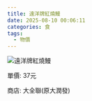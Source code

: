 ```yaml
---
title: 遠洋牌紅燒鰻
date: 2025-08-10 00:06:11
categories: 食
tags: 
  - 物價
---
```


![遠洋牌紅燒鰻](/images/2025/08/20250809_232749.jpg)

單價: 37元

商店: 大全聯(原大潤發)
